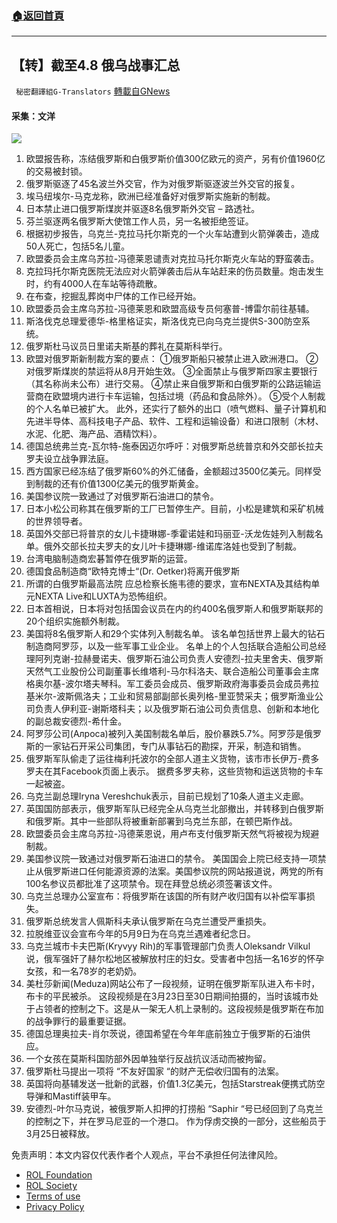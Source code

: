 ###  [:house:返回首頁](https://github.com/ourhimalayas/txt)
---


## 【转】截至4.8 俄乌战事汇总
` 秘密翻譯組G-Translators` [轉載自GNews](https://gnews.org/zh-hans/2311610/)

#### 采集：文洋
![](https://assets.gnews.org/wp-content/uploads/2022/04/16494342381.png)
1. 欧盟报告称，冻结俄罗斯和白俄罗斯价值300亿欧元的资产，另有价值1960亿的交易被封锁。
2. 俄罗斯驱逐了45名波兰外交官，作为对俄罗斯驱逐波兰外交官的报复。
3. 埃马纽埃尔-马克龙称，欧洲已经准备好对俄罗斯实施新的制裁。
4. 日本禁止进口俄罗斯煤炭并驱逐8名俄罗斯外交官 – 路透社。
5. 芬兰驱逐两名俄罗斯大使馆工作人员，另一名被拒绝签证。
6. 根据初步报告，乌克兰-克拉马托尔斯克的一个火车站遭到火箭弹袭击，造成50人死亡，包括5名儿童。
7. 欧盟委员会主席乌苏拉-冯德莱恩谴责对克拉马托尔斯克火车站的野蛮袭击。
8. 克拉玛托尔斯克医院无法应对火箭弹袭击后从车站赶来的伤员数量。炮击发生时，约有4000人在车站等待疏散。
9. 在布查，挖掘乱葬岗中尸体的工作已经开始。
10. 欧盟委员会主席乌苏拉-冯德莱恩和欧盟高级专员何塞普-博雷尔前往基辅。
11. 斯洛伐克总理爱德华-格里格证实，斯洛伐克已向乌克兰提供S-300防空系统。
12. 俄罗斯杜马议员日里诺夫斯基的葬礼在莫斯科举行。
13. 欧盟对俄罗斯新制裁方案的要点：
①俄罗斯船只被禁止进入欧洲港口。
②对俄罗斯煤炭的禁运将从8月开始生效。
③全面禁止与俄罗斯四家主要银行（其名称尚未公布）进行交易。
④禁止来自俄罗斯和白俄罗斯的公路运输运营商在欧盟境内进行卡车运输，包括过境（药品和食品除外）。
⑤受个人制裁的个人名单已被扩大。
此外，还实行了额外的出口（喷气燃料、量子计算机和先进半导体、高科技电子产品、软件、工程和运输设备）和进口限制（木材、水泥、化肥、海产品、酒精饮料）。
14. 德国总统弗兰克-瓦尔特-施泰因迈尔呼吁：对俄罗斯总统普京和外交部长拉夫罗夫设立战争罪法庭。
15. 西方国家已经冻结了俄罗斯60%的外汇储备，金额超过3500亿美元。同样受到制裁的还有价值1300亿美元的俄罗斯黄金。
16. 美国参议院一致通过了对俄罗斯石油进口的禁令。
17. 日本小松公司称其在俄罗斯的工厂已暂停生产。目前，小松是建筑和采矿机械的世界领导者。
18. 英国外交部已将普京的女儿卡捷琳娜-季霍诺娃和玛丽亚-沃龙佐娃列入制裁名单。俄外交部长拉夫罗夫的女儿叶卡捷琳娜-维诺库洛娃也受到了制裁。
19. 台湾电脑制造商宏碁暂停在俄罗斯的运营。
20. 德国食品制造商“欧特克博士“(Dr. Oetker)将离开俄罗斯
21. 所谓的白俄罗斯最高法院 应总检察长施韦德的要求，宣布NEXTA及其结构单元NEXTA Live和LUXTA为恐怖组织。
22. 日本首相说，日本将对包括国会议员在内的约400名俄罗斯人和俄罗斯联邦的20个组织实施额外制裁。
23. 美国将8名俄罗斯人和29个实体列入制裁名单。
该名单包括世界上最大的钻石制造商阿罗莎，以及一些军事工业企业。
名单上的个人包括联合造船公司总经理阿列克谢-拉赫曼诺夫、俄罗斯石油公司负责人安德烈-拉夫里舍夫、俄罗斯天然气工业股份公司副董事长维塔利-马尔科洛夫、联合造船公司董事会主席格奥尔基-波尔塔夫琴科。军工委员会成员、俄罗斯政府海事委员会成员弗拉基米尔-波斯佩洛夫；工业和贸易部副部长奥列格-里亚赞采夫；俄罗斯渔业公司负责人伊利亚-谢斯塔科夫；以及俄罗斯石油公司负责信息、创新和本地化的副总裁安德烈-希什金。
24. 阿罗莎公司(Алроса)被列入美国制裁名单后，股价暴跌5.7%。阿罗莎是俄罗斯的一家钻石开采公司集团，专门从事钻石的勘探，开采，制造和销售。
25. 俄罗斯军队偷走了运往梅利托波尔的全部人道主义货物，该市市长伊万-费多罗夫在其Facebook页面上表示。
据费多罗夫称，这些货物和运送货物的卡车一起被盗。
26. 乌克兰副总理Iryna Vereshchuk表示，目前已规划了10条人道主义走廊。
27. 英国国防部表示，俄罗斯军队已经完全从乌克兰北部撤出，并转移到白俄罗斯和俄罗斯。其中一些部队将被重新部署到乌克兰东部，在顿巴斯作战。
28. 欧盟委员会主席乌苏拉-冯德莱恩说，用卢布支付俄罗斯天然气将被视为规避制裁。
29. 美国参议院一致通过对俄罗斯石油进口的禁令。
美国国会上院已经支持一项禁止从俄罗斯进口任何能源资源的法案。美国参议院的网站报道说，两党的所有100名参议员都批准了这项禁令。现在拜登总统必须签署该文件。
30. 乌克兰总理办公室宣布：将俄罗斯在该国的所有财产收归国有以补偿军事损失。
31. 俄罗斯总统发言人佩斯科夫承认俄罗斯在乌克兰遭受严重损失。
32. 拉脱维亚议会宣布今年的5月9日为在乌克兰遇难者纪念日。
33. 乌克兰城市卡夫巴斯(Kryvyy Rih)的军事管理部门负责人Oleksandr Vilkul说，俄军强奸了赫尔松地区被解放村庄的妇女。受害者中包括一名16岁的怀孕女孩，和一名78岁的老奶奶。
34. 美杜莎新闻(Meduza)网站公布了一段视频，证明在俄罗斯军队进入布卡时，布卡的平民被杀。
这段视频是在3月23日至30日期间拍摄的，当时该城市处于占领者的控制之下。这是从一架无人机上录制的。这段视频是俄罗斯在布加的战争罪行的最重要证据。
35. 德国总理奥拉夫-肖尔茨说，德国希望在今年年底前独立于俄罗斯的石油供应。
36. 一个女孩在莫斯科国防部外因单独举行反战抗议活动而被拘留。
37. 俄罗斯杜马提出一项将 “不友好国家 “的财产无偿收归国有的法案。
38. 英国将向基辅发送一批新的武器，价值1.3亿美元，包括Starstreak便携式防空导弹和Mastiff装甲车。
39. 安德烈-叶尔马克说，被俄罗斯人扣押的打捞船 “Saphir “号已经回到了乌克兰的控制之下，并在罗马尼亚的一个港口。
作为俘虏交换的一部分，这些船员于3月25日被释放。


 

免责声明：本文内容仅代表作者个人观点，平台不承担任何法律风险。

- [ROL Foundation](https://rolfoundation.org/)
- [ROL Society](https://rolsociety.org/)
- [Terms of use](https://gnews.org/terms-of-use-3/)
- [Privacy Policy](https://gnews.org/privacy-policy/)
